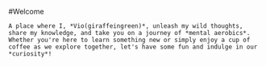  #Welcome
 ```{admonition} The Giraffe Notes
 A place where I, *Vio(giraffeingreen)*, unleash my wild thoughts, share my knowledge, and take you on a journey of *mental aerobics*. Whether you're here to learn something new or simply enjoy a cup of coffee as we explore together, let's have some fun and indulge in our *curiosity*!
 
```

```{tableofcontents}
```
